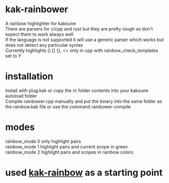 # kak-rainbower
A rainbow highlighter for kakoune \
There are parsers for c/cpp and rust but they are pretty rough so don't expect them to work always well \
If the language is not supported it will use a generic parser which works but does not detect any particular syntax \
Currently highlights () [] {}, <> only in cpp with rainbow_check_templates set to Y
# installation
Install with plug.kak or copy the rc folder contents into your kakoune autoload folder \
Compile rainbower.cpp manually and put the binary into the same folder as the rainbow.kak file or use the command rainbower-compile
# modes
rainbow_mode 0 only highlight pairs \
rainbow_mode 1 highlight pairs and current scope in green \
rainbow_mode 2 highlight pairs and scopes in rainbow colors
# used [kak-rainbow](https://github.com/Bodhizafa/kak-rainbow) as a starting point
